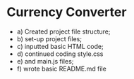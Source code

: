 # Currency Converter
- a) Created project file structure; 
- b) set-up project files; 
- c) inputted basic HTML code;
- d) continued coding style.css
- e) and main.js files;  
- f) wrote basic README.md file